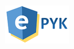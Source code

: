 
![](https://raw.githubusercontent.com/epykure/epyk-ui/master/epyk/static/images/epyklogo_whole_big.png)

### 


